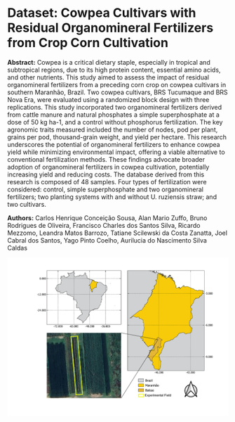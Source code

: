 # Dataset: Cowpea Cultivars with Residual Organomineral Fertilizers from Crop Corn Cultivation

**Abstract:** Cowpea is a critical dietary staple, especially in tropical and subtropical regions, due to its high protein content, essential amino acids, and other nutrients. This study aimed to assess the impact of residual organomineral fertilizers from a preceding corn crop on cowpea cultivars in southern Maranhão, Brazil. Two cowpea cultivars, BRS Tucumaque and BRS Nova Era, were evaluated using a randomized block design with three replications. This study incorporated two organomineral fertilizers derived from cattle manure and natural phosphates a simple superphosphate at a dose of 50 kg ha-1, and a control without phosphorus fertilization. The key agronomic traits measured included the number of nodes, pod per plant, grains per pod, thousand-grain weight, and yield per hectare. This research underscores the potential of organomineral fertilizers to enhance cowpea yield while minimizing environmental impact, offering a viable alternative to conventional fertilization methods. These findings advocate broader adoption of organomineral fertilizers in cowpea cultivation, potentially increasing yield and reducing costs. The database derived from this research is composed of 48 samples. Four types of fertilization were considered: control, simple superphosphate and two organomineral fertilizers; two planting systems with and without U. ruziensis straw; and two cultivars.

**Authors:** Carlos Henrique Conceição Sousa, Alan Mario Zuffo, Bruno Rodrigues de Oliveira, Francisco Charles dos Santos Silva, Ricardo Mezzomo, Leandra Matos Barrozo, Tatiane Scilewski da Costa Zanatta, Joel Cabral dos Santos, Yago Pinto Coelho, Aurilucia do Nascimento Silva Caldas

<img src="map.png">
